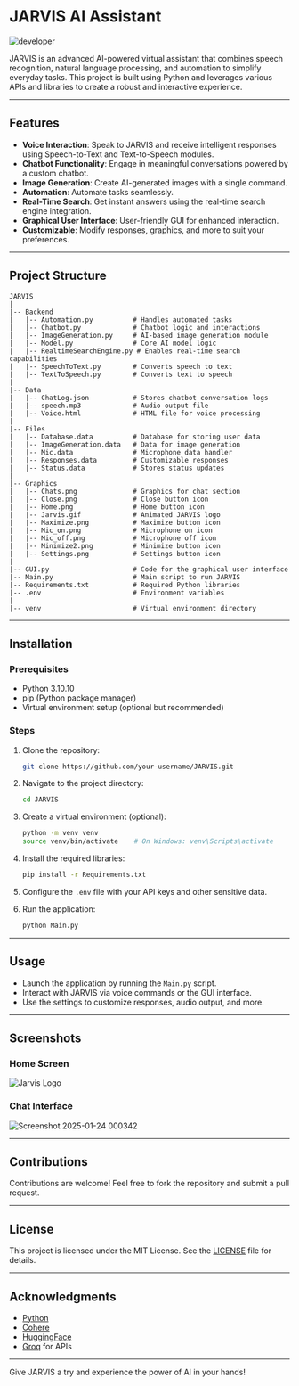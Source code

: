 # JARVIS AI Assistant
![developer](https://img.shields.io/badge/Developed%20By%20%3A-Govind%20Hede-red)



JARVIS is an advanced AI-powered virtual assistant that combines speech recognition, natural language processing, and automation to simplify everyday tasks. This project is built using Python and leverages various APIs and libraries to create a robust and interactive experience.

---

## Features

- **Voice Interaction**: Speak to JARVIS and receive intelligent responses using Speech-to-Text and Text-to-Speech modules.
- **Chatbot Functionality**: Engage in meaningful conversations powered by a custom chatbot.
- **Image Generation**: Create AI-generated images with a single command.
- **Automation**: Automate tasks seamlessly.
- **Real-Time Search**: Get instant answers using the real-time search engine integration.
- **Graphical User Interface**: User-friendly GUI for enhanced interaction.
- **Customizable**: Modify responses, graphics, and more to suit your preferences.

---

## Project Structure

```plaintext
JARVIS
|
|-- Backend
|   |-- Automation.py          # Handles automated tasks
|   |-- Chatbot.py             # Chatbot logic and interactions
|   |-- ImageGeneration.py     # AI-based image generation module
|   |-- Model.py               # Core AI model logic
|   |-- RealtimeSearchEngine.py # Enables real-time search capabilities
|   |-- SpeechToText.py        # Converts speech to text
|   |-- TextToSpeech.py        # Converts text to speech
|
|-- Data
|   |-- ChatLog.json           # Stores chatbot conversation logs
|   |-- speech.mp3             # Audio output file
|   |-- Voice.html             # HTML file for voice processing
|
|-- Files
|   |-- Database.data          # Database for storing user data
|   |-- ImageGeneration.data   # Data for image generation
|   |-- Mic.data               # Microphone data handler
|   |-- Responses.data         # Customizable responses
|   |-- Status.data            # Stores status updates
|
|-- Graphics
|   |-- Chats.png              # Graphics for chat section
|   |-- Close.png              # Close button icon
|   |-- Home.png               # Home button icon
|   |-- Jarvis.gif             # Animated JARVIS logo
|   |-- Maximize.png           # Maximize button icon
|   |-- Mic_on.png             # Microphone on icon
|   |-- Mic_off.png            # Microphone off icon
|   |-- Minimize2.png          # Minimize button icon
|   |-- Settings.png           # Settings button icon
|
|-- GUI.py                     # Code for the graphical user interface
|-- Main.py                    # Main script to run JARVIS
|-- Requirements.txt           # Required Python libraries
|-- .env                       # Environment variables
|
|-- venv                       # Virtual environment directory
```

---

## Installation

### Prerequisites

- Python 3.10.10
- pip (Python package manager)
- Virtual environment setup (optional but recommended)

### Steps

1. Clone the repository:
   ```bash
   git clone https://github.com/your-username/JARVIS.git
   ```

2. Navigate to the project directory:
   ```bash
   cd JARVIS
   ```

3. Create a virtual environment (optional):
   ```bash
   python -m venv venv
   source venv/bin/activate    # On Windows: venv\Scripts\activate
   ```

4. Install the required libraries:
   ```bash
   pip install -r Requirements.txt
   ```

5. Configure the `.env` file with your API keys and other sensitive data.

6. Run the application:
   ```bash
   python Main.py
   ```

---

## Usage

- Launch the application by running the `Main.py` script.
- Interact with JARVIS via voice commands or the GUI interface.
- Use the settings to customize responses, audio output, and more.

---

## Screenshots

### Home Screen

![Jarvis Logo](Graphics/Jarvis.gif)
### Chat Interface
 ![Screenshot 2025-01-24 000342](https://github.com/user-attachments/assets/c1da73a6-fc87-4b59-884d-ddf5ef8ef54f)




---

## Contributions

Contributions are welcome! Feel free to fork the repository and submit a pull request.

---

## License

This project is licensed under the MIT License. See the [LICENSE](LICENSE) file for details.

---

## Acknowledgments

- [Python](https://www.python.org/)
- [Cohere](https://cohere.com/)
- [HuggingFace](https://huggingface.co/)
- [Groq](https://gorq.dev//) for APIs

---

Give JARVIS a try and experience the power of AI in your hands!

